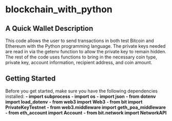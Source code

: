 # blockchain_with_python

## A Quick Wallet Description ##

This code allows the user to send transactions in both test Bitcoin and Ethereum with the Python programming language. The private keys needed are read in via the getenv function to allow the private key to remain hidden. The rest of the code uses functions to bring in the necessary coin type, private key, account information, recipient address, and coin amount. 

## Getting Started ##

Before you get started, make sure you have the following dependencies installed:
**- import subprocess**
**- import os**
**- import json**
**- from dotenv import load_dotenv**
**- from web3 import Web3**
**- from bit import PrivateKeyTestnet**
**- from web3.middleware import geth_poa_middleware**
**- from eth_account import Account**
**- from bit.network import NetworkAPI**


